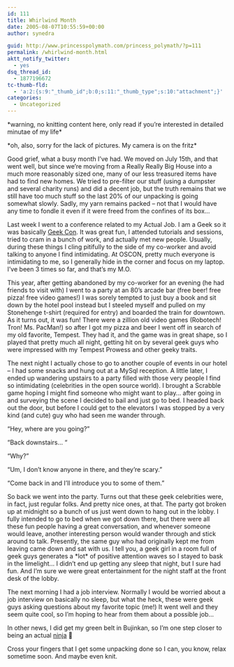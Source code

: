 ```yaml
---
id: 111
title: Whirlwind Month
date: 2005-08-07T10:55:59+00:00
author: synedra

guid: http://www.princesspolymath.com/princess_polymath/?p=111
permalink: /whirlwind-month.html
aktt_notify_twitter:
  - yes
dsq_thread_id:
  - 1877196672
tc-thumb-fld:
  - 'a:2:{s:9:"_thumb_id";b:0;s:11:"_thumb_type";s:10:"attachment";}'
categories:
  - Uncategorized
---
```

\*warning, no knitting content here, only read if you&#8217;re interested in detailed minutae of my life\*
  
\*oh, also, sorry for the lack of pictures. My camera is on the fritz\*
  
Good grief, what a busy month I&#8217;ve had. We moved on July 15th, and that went well, but since we&#8217;re moving from a Really Really Big House into a much more reasonably sized one, many of our less treasured items have had to find new homes. We tried to pre-filter our stuff (using a dumpster and several charity runs) and did a decent job, but the truth remains that we still have too much stuff so the last 20% of our unpacking is going somewhat slowly. Sadly, my yarn remains packed &#8211; not that I would have any time to fondle it even if it were freed from the confines of its box&#8230;
  
Last week I went to a conference related to my Actual Job. I am a Geek so it was basically [Geek Con](http://conferences.oreillynet.com/os2005/). It was great fun, I attended tutorials and sessions, tried to cram in a bunch of work, and actually met new people. Usually, during these things I cling pitifully to the side of my co-worker and avoid talking to anyone I find intimidating. At OSCON, pretty much everyone is intimidating to me, so I generally hide in the corner and focus on my laptop. I&#8217;ve been 3 times so far, and that&#8217;s my M.O.
  
This year, after getting abandoned by my co-worker for an evening (he had friends to visit with) I went to a party at an 80&#8217;s arcade bar (free beer! free pizza! free video games!) I was sorely tempted to just buy a book and sit down by the hotel pool instead but I steeled myself and pulled on my Stonehenge t-shirt (required for entry) and boarded the train for downtown. As it turns out, it was fun! There were a zillion old video games (Robotech! Tron! Ms. PacMan!) so after I got my pizza and beer I went off in search of my old favorite, Tempest. They had it, and the game was in great shape, so I played that pretty much all night, getting hit on by several geek guys who were impressed with my Tempest Prowess and other geeky traits.
  
The next night I actually chose to go to another couple of events in our hotel &#8211; I had some snacks and hung out at a MySql reception. A little later, I ended up wandering upstairs to a party filled with those very people I find so intimidating (celebrities in the open source world). I brought a Scrabble game hoping I might find someone who might want to play&#8230; after going in and surveying the scene I decided to bail and just go to bed. I headed back out the door, but before I could get to the elevators I was stopped by a very kind (and cute) guy who had seen me wander through.
  
&#8220;Hey, where are you going?&#8221;
  
&#8220;Back downstairs&#8230; &#8220;
  
&#8220;Why?&#8221;
  
&#8220;Um, I don&#8217;t know anyone in there, and they&#8217;re scary.&#8221;
  
&#8220;Come back in and I&#8217;ll introduce you to some of them.&#8221;
  
So back we went into the party. Turns out that these geek celebrities were, in fact, just regular folks. And pretty nice ones, at that. The party got broken up at midnight so a bunch of us just went down to hang out in the lobby. I fully intended to go to bed when we got down there, but there were all these fun people having a great conversation, and whenever someone would leave, another interesting person would wander through and stick around to talk. Presently, the same guy who had originally kept me from leaving came down and sat with us. I tell you, a geek girl in a room full of geek guys generates a \*lot\* of positive attention waves so I stayed to bask in the limelight&#8230; I didn&#8217;t end up getting any sleep that night, but I sure had fun. And I&#8217;m sure we were great entertainment for the night staff at the front desk of the lobby.
  
The next morning I had a job interview. Normally I would be worried about a job interview on basically no sleep, but what the heck, these were geek guys asking questions about my favorite topic (me!) It went well and they seem quite cool, so I&#8217;m hoping to hear from them about a possible job&#8230;
  
In other news, I did get my green belt in Bujinkan, so I&#8217;m one step closer to being an actual [ninja](http://www.7secondsoflove.com/ninja/) 🙂
  
Cross your fingers that I get some unpacking done so I can, you know, relax sometime soon. And maybe even knit.